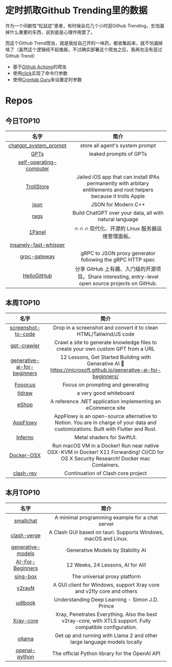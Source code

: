 # 定时抓取Github Trending里的数据

作为一个间歇性“松鼠症”患者，有时候会花几个小时逛Github Trending，生怕漏掉什么重要的东西，说到底是心理作用罢了。

而这个Github Trend爬虫，就是我给自己开的一味药，都收集起来，就不怕漏掉啥了（虽然这个逻辑经不起推敲，不过确实部署这个爬虫之后，我再也没有逛过Github Trend）

* 基于[Github Actions](https://docs.github.com/en/actions)的爬虫
* 使用[click](https://github.com/pallets/click)实现了命令行参数
* 使用[Crontab Guru](https://crontab.guru/)来设置定时参数

# Repos
## 今日TOP10 
<!-- START OF DAILY_TOP10_REPOS -->
| 名字 | 简介 |
| :----: | :----: |
| [chatgpt_system_prompt](https://github.com/LouisShark/chatgpt_system_prompt) | store all agent's system prompt |
| [GPTs](https://github.com/linexjlin/GPTs) | leaked prompts of GPTs |
| [self-operating-computer](https://github.com/OthersideAI/self-operating-computer) |  |
| [TrollStore](https://github.com/opa334/TrollStore) | Jailed iOS app that can install IPAs permanently with arbitary entitlements and root helpers because it trolls Apple |
| [json](https://github.com/nlohmann/json) | JSON for Modern C++ |
| [rags](https://github.com/run-llama/rags) | Build ChatGPT over your data, all with natural language |
| [1Panel](https://github.com/1Panel-dev/1Panel) | 🔥 🔥 🔥 现代化、开源的 Linux 服务器运维管理面板。 |
| [insanely-fast-whisper](https://github.com/Vaibhavs10/insanely-fast-whisper) |  |
| [grpc-gateway](https://github.com/grpc-ecosystem/grpc-gateway) | gRPC to JSON proxy generator following the gRPC HTTP spec |
| [HelloGitHub](https://github.com/521xueweihan/HelloGitHub) | 分享 GitHub 上有趣、入门级的开源项目。Share interesting, entry-level open source projects on GitHub. |
<!-- END OF DAILY_TOP10_REPOS -->

## 本周TOP10
<!-- START OF WEEKLY_TOP10_REPOS -->
| 名字 | 简介 |
| :----: | :----: |
| [screenshot-to-code](https://github.com/abi/screenshot-to-code) | Drop in a screenshot and convert it to clean HTML/Tailwind/JS code |
| [gpt-crawler](https://github.com/BuilderIO/gpt-crawler) | Crawl a site to generate knowledge files to create your own custom GPT from a URL |
| [generative-ai-for-beginners](https://github.com/microsoft/generative-ai-for-beginners) | 12 Lessons, Get Started Building with Generative AI 🔗 https://microsoft.github.io/generative-ai-for-beginners/ |
| [Fooocus](https://github.com/lllyasviel/Fooocus) | Focus on prompting and generating |
| [tldraw](https://github.com/tldraw/tldraw) | a very good whiteboard |
| [eShop](https://github.com/dotnet/eShop) | A reference .NET application implementing an eCommerce site |
| [AppFlowy](https://github.com/AppFlowy-IO/AppFlowy) | AppFlowy is an open-source alternative to Notion. You are in charge of your data and customizations. Built with Flutter and Rust. |
| [Inferno](https://github.com/twostraws/Inferno) | Metal shaders for SwiftUI. |
| [Docker-OSX](https://github.com/sickcodes/Docker-OSX) | Run macOS VM in a Docker! Run near native OSX-KVM in Docker! X11 Forwarding! CI/CD for OS X Security Research! Docker mac Containers. |
| [clash-rev](https://github.com/MerlinKodo/clash-rev) | Continuation of Clash core project |
<!-- END OF WEEKLY_TOP10_REPOS -->

## 本月TOP10
<!-- START OF MONTHLY_TOP10_REPOS -->
| 名字 | 简介 |
| :----: | :----: |
| [smallchat](https://github.com/antirez/smallchat) | A minimal programming example for a chat server |
| [clash-verge](https://github.com/zzzgydi/clash-verge) | A Clash GUI based on tauri. Supports Windows, macOS and Linux. |
| [generative-models](https://github.com/Stability-AI/generative-models) | Generative Models by Stability AI |
| [AI-For-Beginners](https://github.com/microsoft/AI-For-Beginners) | 12 Weeks, 24 Lessons, AI for All! |
| [sing-box](https://github.com/SagerNet/sing-box) | The universal proxy platform |
| [v2rayN](https://github.com/2dust/v2rayN) | A GUI client for Windows, support Xray core and v2fly core and others |
| [udlbook](https://github.com/udlbook/udlbook) | Understanding Deep Learning - Simon J.D. Prince |
| [Xray-core](https://github.com/XTLS/Xray-core) | Xray, Penetrates Everything. Also the best v2ray-core, with XTLS support. Fully compatible configuration. |
| [ollama](https://github.com/jmorganca/ollama) | Get up and running with Llama 2 and other large language models locally |
| [openai-python](https://github.com/openai/openai-python) | The official Python library for the OpenAI API |
<!-- END OF MONTHLY_TOP10_REPOS -->
